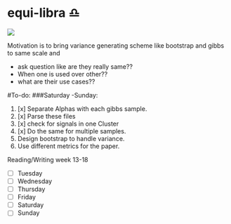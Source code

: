 # equi-libra :libra:
![](http://cdn.astrology-zodiac-signs.com/images/Libra-w.png)<sup id="a1"></sup>

Motivation is to bring variance generating scheme like bootstrap and gibbs to same scale and

* ask question like are they really same??
* When one is used over other??
* what are their use cases??

#To-do:
###Saturday -Sunday:

1. [x] Separate Alphas with each gibbs sample.
2. [x] Parse these files 
3. [x] check for signals in one Cluster
3. [x] Do the same for multiple samples.
4. Design bootstrap to handle variance.
5. Use different metrics for the paper.


Reading/Writing week 13-18

- [ ] Tuesday
- [ ] Wednesday
- [ ] Thursday
- [ ] Friday
- [ ] Saturday
- [ ] Sunday

